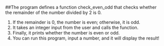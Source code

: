 ##The program defines a function check_even_odd that checks whether the remainder of the number divided by 2 is 0.

1) If the remainder is 0, the number is even; otherwise, it is odd.
2) It takes an integer input from the user and calls the function.
3) Finally, it prints whether the number is even or odd.
4) You can run this program, input a number, and it will display the result!
